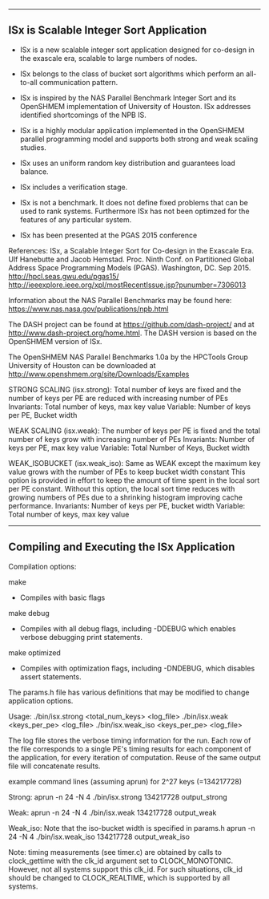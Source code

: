 
----------------------------------------
ISx is Scalable Integer Sort Application 
----------------------------------------

* ISx is a new scalable integer sort application designed for co-design 
  in the exascale era, scalable to large numbers of nodes.

* ISx belongs to the class of bucket sort algorithms which perform an 
  all-to-all communication pattern.

* ISx is inspired by the NAS Parallel Benchmark Integer Sort and its OpenSHMEM
  implementation of University of Houston. ISx addresses identified shortcomings 
  of the NPB IS.

* ISx is a highly modular application implemented in the OpenSHMEM parallel 
  programming model and supports both strong and weak scaling studies.

* ISx uses an uniform random key distribution and guarantees load balance.  

* ISx includes a verification stage.

* ISx is not a benchmark. It does not define fixed problems that can be used 
  to rank systems. Furthermore ISx has not been optimzed for the features 
  of any particular system.

* ISx has been presented at the PGAS 2015 conference 


References:
ISx, a Scalable Integer Sort for Co-design in the Exascale Era. 
Ulf Hanebutte and Jacob Hemstad. Proc. Ninth Conf. on Partitioned Global Address Space 
Programming Models (PGAS). Washington, DC. Sep 2015. http://hpcl.seas.gwu.edu/pgas15/
http://ieeexplore.ieee.org/xpl/mostRecentIssue.jsp?punumber=7306013

Information about the NAS Parallel Benchmarks may be found here:
https://www.nas.nasa.gov/publications/npb.html

The DASH project can be found at https://github.com/dash-project/ and at 
http://www.dash-project.org/home.html. The DASH version is based on the OpenSHMEM
version of ISx.

The OpenSHMEM NAS Parallel Benchmarks 1.0a by the HPCTools Group University of Houston
can be downloaded at http://www.openshmem.org/site/Downloads/Examples


STRONG SCALING (isx.strong): Total number of keys are fixed and the number of keys per PE
are reduced with increasing number of PEs
 Invariants: Total number of keys, max key value
 Variable:   Number of keys per PE, Bucket width

WEAK SCALING (isx.weak): The number of keys per PE is fixed and the total number of keys
grow with increasing number of PEs
 Invariants: Number of keys per PE, max key value
 Variable:   Total Number of Keys, Bucket width 

WEAK_ISOBUCKET (isx.weak_iso): Same as WEAK except the maximum key value grows with the 
number of PEs to keep bucket width constant This option is provided in effort to 
keep the amount of time spent in the local sort per PE constant. Without this option,
the local sort time reduces with growing numbers of PEs due to a shrinking histogram 
improving cache performance.
 Invariants: Number of keys per PE, bucket width
 Variable:   Total number of keys, max key value


-------------------------------------------
Compiling and Executing the ISx Application
-------------------------------------------

Compilation options:

make
- Compiles with basic flags

make debug
- Compiles with all debug flags, including -DDEBUG which enables verbose debugging print statements.

make optimized
- Compiles with optimization flags, including -DNDEBUG, which disables assert statements.


The params.h file has various definitions that may be modified to change application options.

Usage: ./bin/isx.strong <total_num_keys>  <log_file>
       ./bin/isx.weak <keys_per_pe> <log_file>
       ./bin/isx.weak_iso <keys_per_pe> <log_file>

The log file stores the verbose timing information for the run. Each row of the file corresponds 
to a single PE's timing results for each component of the application, for every iteration of computation. 
Reuse of the same output file will concatenate results. 

example command lines (assuming aprun) for 2^27 keys (=134217728)

Strong:
 aprun -n 24 -N 4 ./bin/isx.strong 134217728 output_strong
 
Weak:
 aprun -n 24 -N 4 ./bin/isx.weak 134217728 output_weak
 
Weak_iso:
 Note that the iso-bucket width is specified in params.h
 aprun -n 24 -N 4 ./bin/isx.weak_iso 134217728 output_weak_iso

Note: timing measurements (see timer.c) are obtained by calls to clock_gettime
with the clk_id argument set to CLOCK_MONOTONIC. However, not all systems support this clk_id.
For such situations, clk_id should be changed to CLOCK_REALTIME, which is supported by all systems.
